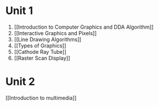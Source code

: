 # Unit 1
1. [[Introduction to Computer Graphics and DDA Algorithm]]
2. [[Interactive Graphics and Pixels]]
3. [[Line Drawing Algorithms]] 
4. [[Types of Graphics]]
5. [[Cathode Ray Tube]]
6. [[Raster Scan Display]]


# Unit 2
[[Introduction to multimedia]]